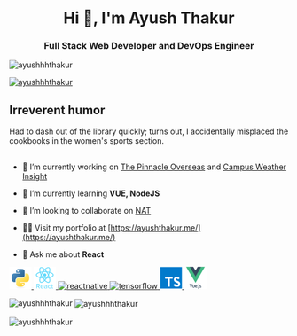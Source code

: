 <h1 align="center">Hi 👋, I'm Ayush Thakur</h1>
<h3 align="center">Full Stack Web Developer and DevOps Engineer</h3>

<p align="left"> <img src="https://komarev.com/ghpvc/?username=ayushhhthakur&label=Profile%20views&color=0e75b6&style=flat" alt="ayushhhthakur" /> </p>
<!-- <p align="center"><img src="https://profile-counter.glitch.me/ayushhhthakur/count.svg" alt="visitor badge"/></p> -->

<p align="left"> <a href="https://github.com/ryo-ma/github-profile-trophy"><img src="https://github-profile-trophy.vercel.app/?username=ayushhhthakur" alt="ayushhhthakur" /></a> </p>

## Irreverent humor
Had to dash out of the library quickly; turns out, I accidentally misplaced the cookbooks in the women's sports section.

## 
- 🔭 I’m currently working on [The Pinnacle Overseas](https://github.com/ayushhhthakur/ThePinnacleJammu) and [Campus Weather Insight](https://github.com/ayushhhthakur/CampusWeatherInsight)

- 🌱 I’m currently learning **VUE, NodeJS**

- 👯 I’m looking to collaborate on [NAT](https://github.com/ayushhhthakur/NAT)

- 👨‍💻 Visit my portfolio at [https://ayushthakur.me/](https://ayushthakur.me/)

- 💬 Ask me about **React**





<a href="https://www.python.org" target="_blank" rel="noreferrer"> <img src="https://raw.githubusercontent.com/devicons/devicon/master/icons/python/python-original.svg" alt="python" width="40" height="40"/> </a> <a href="https://reactjs.org/" target="_blank" rel="noreferrer"> <img src="https://raw.githubusercontent.com/devicons/devicon/master/icons/react/react-original-wordmark.svg" alt="react" width="40" height="40"/> </a> <a href="https://reactnative.dev/" target="_blank" rel="noreferrer"> <img src="https://reactnative.dev/img/header_logo.svg" alt="reactnative" width="40" height="40"/> </a> <a href="https://www.tensorflow.org" target="_blank" rel="noreferrer"> <img src="https://www.vectorlogo.zone/logos/tensorflow/tensorflow-icon.svg" alt="tensorflow" width="40" height="40"/> </a> <a href="https://www.typescriptlang.org/" target="_blank" rel="noreferrer"> <img src="https://raw.githubusercontent.com/devicons/devicon/master/icons/typescript/typescript-original.svg" alt="typescript" width="40" height="40"/> </a> <a href="https://vuejs.org/" target="_blank" rel="noreferrer"> <img src="https://raw.githubusercontent.com/devicons/devicon/master/icons/vuejs/vuejs-original-wordmark.svg" alt="vuejs" width="40" height="40"/> </a> </p>

<p><img align="left" src="https://github-readme-stats.vercel.app/api/top-langs?username=ayushhhthakur&show_icons=true&locale=en&layout=compact" alt="ayushhhthakur" /></p>

<p>&nbsp;<img align="center" src="https://github-readme-stats.vercel.app/api?username=ayushhhthakur&show_icons=true&locale=en" alt="ayushhhthakur" /></p>

<p><img align="center" src="https://github-readme-streak-stats.herokuapp.com/?user=ayushhhthakur&" alt="ayushhhthakur" /></p>



